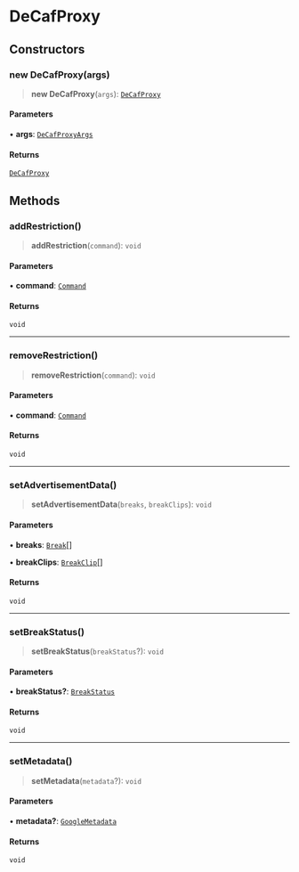 # DeCafProxy

## Constructors

### new DeCafProxy(args)

> **new DeCafProxy**(`args`): [`DeCafProxy`](reference/classes/DeCafProxy.md)

#### Parameters

• **args**: [`DeCafProxyArgs`](reference/interfaces/DeCafProxyArgs.md)

#### Returns

[`DeCafProxy`](reference/classes/DeCafProxy.md)

## Methods

### addRestriction()

> **addRestriction**(`command`): `void`

#### Parameters

• **command**: [`Command`](reference/enumerations/Command.md)

#### Returns

`void`

***

### removeRestriction()

> **removeRestriction**(`command`): `void`

#### Parameters

• **command**: [`Command`](reference/enumerations/Command.md)

#### Returns

`void`

***

### setAdvertisementData()

> **setAdvertisementData**(`breaks`, `breakClips`): `void`

#### Parameters

• **breaks**: [`Break`](reference/interfaces/Break.md)[]

• **breakClips**: [`BreakClip`](reference/interfaces/BreakClip.md)[]

#### Returns

`void`

***

### setBreakStatus()

> **setBreakStatus**(`breakStatus`?): `void`

#### Parameters

• **breakStatus?**: [`BreakStatus`](reference/interfaces/BreakStatus.md)

#### Returns

`void`

***

### setMetadata()

> **setMetadata**(`metadata`?): `void`

#### Parameters

• **metadata?**: [`GoogleMetadata`](reference/type-aliases/GoogleMetadata.md)

#### Returns

`void`

